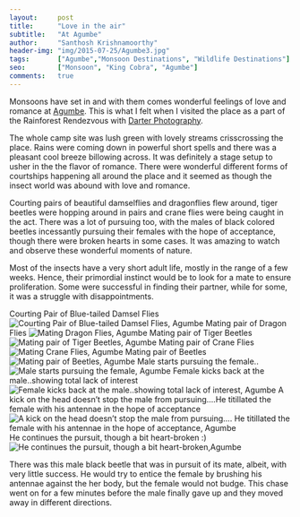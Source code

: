 ```yaml
---
layout:     post
title:      "Love in the air"
subtitle:   "At Agumbe"
author:     "Santhosh Krishnamoorthy"
header-img: "img/2015-07-25/Agumbe3.jpg"
tags:		["Agumbe","Monsoon Destinations", "Wildlife Destinations"]
seo:		["Monsoon", "King Cobra", "Agumbe"]
comments:   true
---
```


<p>Monsoons have set in and with them comes wonderful feelings of love and romance at <a href="http://www.wilderhood.com/destination/Agumbe" target="_blank">Agumbe</a>. This is what I felt when I visited the place as a part of the Rainforest Rendezvous with <a href="http://www.wilderhood.com/organizer/Darter%20Photography" target="_blank">Darter Photography</a>.</p>

<p>The whole camp site was lush green with lovely streams crisscrossing the place. Rains were coming down in powerful short spells and there was a pleasant cool breeze billowing across. It was definitely a stage setup to usher in the the flavor of romance. There were wonderful different forms of courtships happening all around the place and it seemed as though the insect world was abound with love and romance.</p>

<p>Courting pairs of beautiful damselflies and dragonflies flew around,  tiger beetles were hopping around in pairs and crane flies were being caught in the act. There was a lot of pursuing too, with the males of black colored beetles incessantly pursuing their females with the hope of acceptance, though there were broken hearts in some cases. It was amazing to watch and observe these wonderful moments of nature.</p>

<p>Most of the insects have a very short adult life, mostly in the range of a few weeks. Hence, their primordial instinct would be to look for a mate to ensure proliferation. Some were successful in finding their partner, while for some, it was a struggle with disappointments.</p>


Courting Pair of Blue-tailed Damsel Flies
<img src="{{ site.baseurl}}/img/2015-07-25/Agumbe1.jpg" alt="Courting Pair of Blue-tailed Damsel Flies, Agumbe">
Mating pair of Dragon Flies
<img src="{{ site.baseurl}}/img/2015-07-25/Agumbe2.jpg" alt="Mating Dragon Flies, Agumbe">
Mating pair of Tiger Beetles
<img src="{{ site.baseurl}}/img/2015-07-25/Agumbe3.jpg" alt="Mating pair of Tiger Beetles, Agumbe">
Mating pair of Crane Flies
<img src="{{ site.baseurl}}/img/2015-07-25/Agumbe4.jpg" alt="Mating Crane Flies, Agumbe">
Mating pair of Beetles
<img src="{{ site.baseurl}}/img/2015-07-25/Agumbe5.jpg" alt="Mating pair of Beetles, Agumbe">
Male starts pursuing the female..
<img src="{{ site.baseurl}}/img/2015-07-25/Agumbe6.jpg" alt="Male starts pursuing the female, Agumbe">
Female kicks back at the male..showing total lack of interest
<img src="{{ site.baseurl}}/img/2015-07-25/Agumbe7.jpg" alt="Female kicks back at the male..showing total lack of interest, Agumbe">
A kick on the head doesn’t stop the male from pursuing….He titillated the female with his antennae in the hope of acceptance
<img src="{{ site.baseurl}}/img/2015-07-25/Agumbe8.jpg" alt="A kick on the head doesn’t stop the male from pursuing….
He titillated the female with his antennae in the hope of acceptance, Agumbe">
He continues the pursuit, though a bit heart-broken :)
<img src="{{ site.baseurl}}/img/2015-07-25/Agumbe9.jpg" alt="He continues the pursuit, though a bit heart-broken,Agumbe">

<p>There was this male black beetle that was in pursuit of its mate, albeit, with very little success. He would try to entice the female by brushing his antennae against the her body, but the female would not budge. This chase went on for a few minutes before the male finally gave up and they moved away in different directions.</p>




